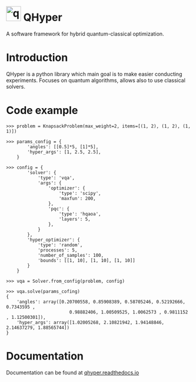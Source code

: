# <img width="40" alt="qhyper_logo" src="https://user-images.githubusercontent.com/38388283/226841016-711112a8-09d1-4a83-8aab-6e305cb24edb.png" class="center"> QHyper
A software framework for hybrid quantum-classical optimization.

# Introduction

QHyper is a python library which main goal is to make easier conducting experiments.
Focuses on quantum algorithms, allows also to use classical solvers.

# Code example


```
>>> problem = KnapsackProblem(max_weight=2, items=[(1, 2), (1, 2), (1, 1)])

>>> params_config = {
        'angles': [[0.5]*5, [1]*5],
        'hyper_args': [1, 2.5, 2.5],
    }

>>> config = {
        'solver': {
            'type': 'vqa',
            'args': {
                'optimizer': {
                    'type': 'scipy',
                    'maxfun': 200,
                },
                'pqc': {
                    'type': 'hqaoa',
                    'layers': 5,
                },
            }
        },
        'hyper_optimizer': {
            'type': 'random',
            'processes': 5,
            'number_of_samples': 100,
            'bounds': [[1, 10], [1, 10], [1, 10]]
        }
    }

>>> vqa = Solver.from_config(problem, config)

>>> vqa.solve(params_cofing)
{
    'angles': array([0.20700558, 0.85908389, 0.58705246, 0.52192666, 0.7343595 ,
                        0.98882406, 1.00509525, 1.0062573 , 0.9811152 , 1.12500301]),
    'hyper_args': array([1.02005268, 2.10821942, 1.94148846, 2.14637279, 1.88565744])
}
```

# Documentation

Documentation can be found at [qhyper.readthedocs.io](https://qhyper.readthedocs.io/en/latest/)

